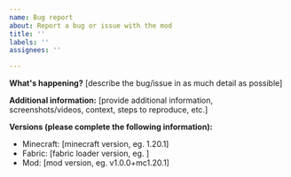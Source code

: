 ```yaml
---
name: Bug report
about: Report a bug or issue with the mod
title: ''
labels: ''
assignees: ''

---
```


**What's happening?**
[describe the bug/issue in as much detail as possible]

**Additional information:**
[provide additional information, screenshots/videos, context, steps to reproduce, etc.]

**Versions (please complete the following information):**
- Minecraft: [minecraft version, eg. 1.20.1]
- Fabric: [fabric loader version, eg. ]
- Mod: [mod version, eg. v1.0.0+mc1.20.1]
